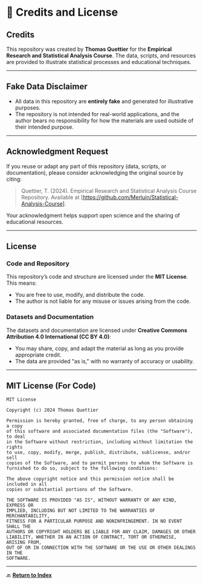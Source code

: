 # 📜 **Credits and License**

## **Credits**
This repository was created by **Thomas Quettier** for the **Empirical Research and Statistical Analysis Course**. The data, scripts, and resources are provided to illustrate statistical processes and educational techniques.

---

## **Fake Data Disclaimer**
- All data in this repository are **entirely fake** and generated for illustrative purposes.
- The repository is not intended for real-world applications, and the author bears no responsibility for how the materials are used outside of their intended purpose.

---

## **Acknowledgment Request**
If you reuse or adapt any part of this repository (data, scripts, or documentation), please consider acknowledging the original source by citing:

> Quettier, T. (2024). Empirical Research and Statistical Analysis Course Repository. Available at [https://github.com/Merluin/Statistical-Analysis-Course].

Your acknowledgment helps support open science and the sharing of educational resources.

---

## **License**

### **Code and Repository**
This repository’s code and structure are licensed under the **MIT License**. This means:
- You are free to use, modify, and distribute the code.
- The author is not liable for any misuse or issues arising from the code.

### **Datasets and Documentation**
The datasets and documentation are licensed under **Creative Commons Attribution 4.0 International (CC BY 4.0)**:
- You may share, copy, and adapt the material as long as you provide appropriate credit.
- The data are provided "as is," with no warranty of accuracy or usability.

---

## **MIT License (For Code)**
```
MIT License

Copyright (c) 2024 Thomas Quettier

Permission is hereby granted, free of charge, to any person obtaining a copy
of this software and associated documentation files (the "Software"), to deal
in the Software without restriction, including without limitation the rights
to use, copy, modify, merge, publish, distribute, sublicense, and/or sell
copies of the Software, and to permit persons to whom the Software is
furnished to do so, subject to the following conditions:

The above copyright notice and this permission notice shall be included in all
copies or substantial portions of the Software.

THE SOFTWARE IS PROVIDED "AS IS", WITHOUT WARRANTY OF ANY KIND, EXPRESS OR
IMPLIED, INCLUDING BUT NOT LIMITED TO THE WARRANTIES OF MERCHANTABILITY,
FITNESS FOR A PARTICULAR PURPOSE AND NONINFRINGEMENT. IN NO EVENT SHALL THE
AUTHORS OR COPYRIGHT HOLDERS BE LIABLE FOR ANY CLAIM, DAMAGES OR OTHER
LIABILITY, WHETHER IN AN ACTION OF CONTRACT, TORT OR OTHERWISE, ARISING FROM,
OUT OF OR IN CONNECTION WITH THE SOFTWARE OR THE USE OR OTHER DEALINGS IN THE
SOFTWARE.
```

---

🔙 **[Return to Index](index.md)**

